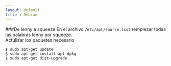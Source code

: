 ```yaml
--- 
layout: default
title : Debian
---
```

###De lenny a squeeze 
En el archivo `/etc/apt/source.list` remplezar todas las palabras lenny por squeeze.  
Actulizar los paquetes necesario  

	$ sudo apt-get update
	$ sudo apt-get install apt dpkg 
	$ sudo apt-get dist-upgrade
